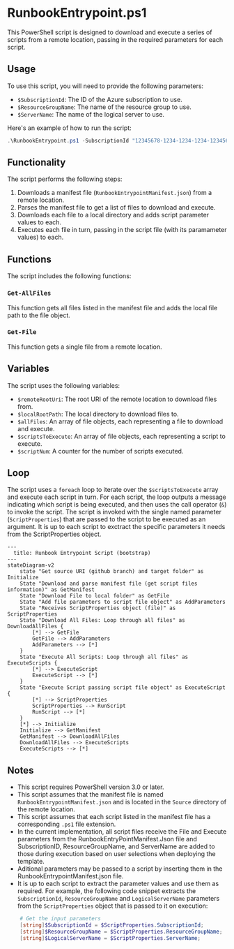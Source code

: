 # RunbookEntrypoint.ps1

This PowerShell script is designed to download and execute a series of scripts from a remote location, passing in the required parameters for each script.

## Usage

To use this script, you will need to provide the following parameters:

- `$SubscriptionId`: The ID of the Azure subscription to use.
- `$ResourceGroupName`: The name of the resource group to use.
- `$ServerName`: The name of the logical server to use.

Here's an example of how to run the script:

```powershell
.\RunbookEntrypoint.ps1 -SubscriptionId "12345678-1234-1234-1234-123456789012" -ResourceGroupName "MyResourceGroup" -ServerName "MyLogicalServer"
```

## Functionality

The script performs the following steps:

1. Downloads a manifest file (`RunbookEntrypointManifest.json`) from a remote location.
2. Parses the manifest file to get a list of files to download and execute.
3. Downloads each file to a local directory and adds script parameter values to each.
4. Executes each file in turn, passing in the script file (with its paramameter values) to each.

## Functions

The script includes the following functions:

### `Get-AllFiles`

This function gets all files listed in the manifest file and adds the local file path to the file object.

### `Get-File`

This function gets a single file from a remote location.

## Variables

The script uses the following variables:

- `$remoteRootUri`: The root URI of the remote location to download files from.
- `$localRootPath`: The local directory to download files to.
- `$allFiles`: An array of file objects, each representing a file to download and execute.
- `$scriptsToExecute`: An array of file objects, each representing a script to execute.
- `$scriptNum`: A counter for the number of scripts executed.

## Loop

The script uses a `foreach` loop to iterate over the `$scriptsToExecute` array and execute each script in turn. For each script, the loop outputs a message indicating which script is being executed, and then uses the call operator (`&`) to invoke the script. The script is invoked with the single named parameter (`ScriptProperties`) that are passed to the script to be executed as an argument. It is up to each script to exctract the specific parameters it needs from the ScriptProperties object.

```mermaid
---
  title: Runbook Entrypoint Script (bootstrap)
---
stateDiagram-v2
    state "Get source URI (github branch) and target folder" as Initialize    
    State "Download and parse manifest file (get script files information)" as GetManifest 
    State "Download File to local folder" as GetFile
    State "Add file parameters to script file object" as AddParameters
    State "Receives ScriptProperties object (file)" as ScriptProperties
    State "Download All Files: Loop through all files" as DownloadAllFiles {
        [*] --> GetFile
        GetFile --> AddParameters
        AddParameters --> [*]
    }
    State "Execute All Scripts: Loop through all files" as ExecuteScripts {
        [*] --> ExecuteScript
        ExecuteScript --> [*]
    }
    State "Execute Script passing script file object" as ExecuteScript {
        [*] --> ScriptProperties
        ScriptProperties --> RunScript
        RunScript --> [*]
    }
    [*] --> Initialize
    Initialize --> GetManifest
    GetManifest --> DownloadAllFiles
    DownloadAllFiles --> ExecuteScripts
    ExecuteScripts --> [*]
```	
 
## Notes

- This script requires PowerShell version 3.0 or later.
- This script assumes that the manifest file is named `RunbookEntrypointManifest.json` and is located in the `Source` directory of the remote location.
- This script assumes that each script listed in the manifest file has a corresponding `.ps1` file extension.
- In the current implementation, all script files receive the File and Execute parameters from the RunbookEntryPointManifest.Json file and SubscriptionID, ResourceGroupName, and ServerName are added to those during execution based on user selections when deploying the template.
- Aditional parameters may be passed to a script by inserting them in the RunbookEntrypointManifest.json file.
- It is up to each script to extract the parameter values and use them as required. For example, the following code snippet extracts the `SubscriptionId`, `ResourceGroupName` and `LogicalServerName` parameters from the `ScriptProperties` object that is passed to it on execution:

```powershell
    # Get the input parameters    
    [string]$SubscriptionId = $ScriptProperties.SubscriptionId;
    [string]$ResourceGroupName = $ScriptProperties.ResourceGroupName;
    [string]$LogicalServerName = $ScriptProperties.ServerName;
 ```